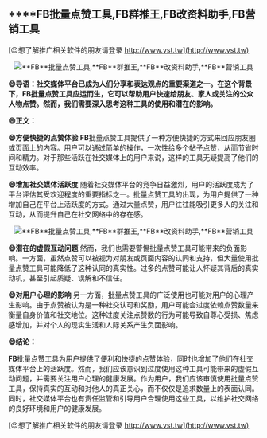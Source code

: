 ## ****FB**批量点赞工具,**FB**群推王,**FB**改资料助手,**FB**营销工具**

[😍想了解推广相关软件的朋友请登录 http://www.vst.tw](http://www.vst.tw)

 <center><img src="https://vst.tw/MP4/tuiguang/png/6.png" alt="**FB**批量点赞工具,**FB**群推王,**FB**改资料助手,**FB**营销工具"></center>

**😄导语：社交媒体平台已成为人们分享和表达观点的重要渠道之一。在这个背景下，**FB**批量点赞工具应运而生，它可以帮助用户快速给朋友、家人或关注的公众人物点赞。然而，我们需要深入思考这种工具的使用和潜在的影响。**

**😄正文：**

**😄方便快捷的点赞体验**
**FB**批量点赞工具提供了一种方便快捷的方式来回应朋友圈或页面上的内容。用户可以通过简单的操作，一次性给多个帖子点赞，从而节省时间和精力。对于那些活跃在社交媒体上的用户来说，这样的工具无疑提高了他们的互动效率。

**😄增加社交媒体活跃度**
随着社交媒体平台的竞争日益激烈，用户的活跃度成为了平台评估其受欢迎程度的重要指标之一。批量点赞工具的出现，为用户提供了一种增加自己在平台上活跃度的方式。通过大量点赞，用户往往能吸引更多人的关注和互动，从而提升自己在社交网络中的存在感。

 <center><img src="https://vst.tw/MP4/tuiguang/png/0.png" alt="**FB**批量点赞工具,**FB**群推王,**FB**改资料助手,**FB**营销工具"></center>

**😄潜在的虚假互动问题**
然而，我们也需要警惕批量点赞工具可能带来的负面影响。一方面，虽然点赞可以被视为对朋友或页面内容的认同和支持，但大量使用批量点赞工具可能降低了这种认同的真实性。过多的点赞可能让人怀疑其背后的真实动机，甚至引起质疑、误解和不信任。

**😄对用户心理的影响**
另一方面，批量点赞工具的广泛使用也可能对用户的心理产生影响。由于点赞被认为是一种社交认可和奖励，用户可能会过度依赖点赞数量来衡量自身价值和社交地位。这种过度关注点赞数的行为可能导致自尊心受损、焦虑感增加，并对个人的现实生活和人际关系产生负面影响。

**😄结论：**

**FB**批量点赞工具为用户提供了便利和快捷的点赞体验，同时也增加了他们在社交媒体平台上的活跃度。然而，我们应该意识到过度使用这种工具可能带来的虚假互动问题，并需要关注用户心理的健康发展。作为用户，我们应该审慎使用批量点赞工具，保持真实的互动和对他人的真正关心，而不仅仅是追求数量上的表面认同。同时，社交媒体平台也有责任监管和引导用户合理使用这些工具，以维护社交网络的良好环境和用户的健康发展。

[😍想了解推广相关软件的朋友请登录 http://www.vst.tw](http://www.vst.tw)



